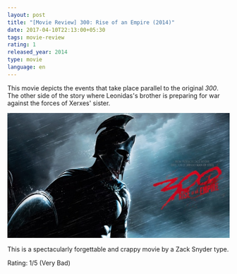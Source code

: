 ```yaml
---
layout: post
title: "[Movie Review] 300: Rise of an Empire (2014)"
date: 2017-04-10T22:13:00+05:30
tags: movie-review
rating: 1
released_year: 2014
type: movie
language: en
---
```


This movie depicts the events that take place parallel to the original _300_.
The other side of the story where Leonidas's brother is preparing for war against the forces of Xerxes' sister.

![300: Rise of an Empire (2014)](/img/movie-poster-300-rise-of-an-empire-2014.jpg '300: Rise of an Empire (2014)')

This is a spectacularly forgettable and crappy movie by a Zack Snyder type.

Rating: 1/5 (Very Bad)
